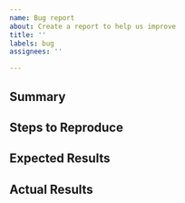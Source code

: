 ```yaml
---
name: Bug report
about: Create a report to help us improve
title: ''
labels: bug
assignees: ''

---
```


## Summary

## Steps to Reproduce

## Expected Results

## Actual Results
